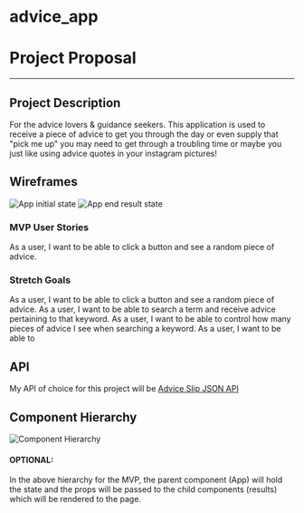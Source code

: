 # advice_app
# Project Proposal

----

## Project Description

For the advice lovers & guidance seekers. This application is used to receive a piece of advice to get you through the day or even supply that "pick me up" you may need to get through a troubling time or maybe you just like using advice quotes in your instagram pictures!


## Wireframes
![App initial state](https://i.imgur.com/w0lfOnG.png)
![App end result state](https://i.imgur.com/N4aHuQj.png)


### MVP User Stories

As a user, I want to be able to click a button and see a random piece of advice.


### Stretch Goals

As a user, I want to be able to click a button and see a random piece of advice.
As a user, I want to be able to search a term and receive advice pertaining to that keyword.
As a user, I want to be able to control how many pieces of advice I see when searching a keyword.
As a user, I want to be able to 



## API
My API of choice for this project will be [Advice Slip JSON API](https://api.adviceslip.com/#object-slip)


## Component Hierarchy

![Component Hierarchy](https://i.imgur.com/ho40yzo.png)


#### OPTIONAL:

In the above hierarchy for the MVP, the parent component (App) will hold the state and the props will be passed to the child components (results) which will be rendered to the page.
